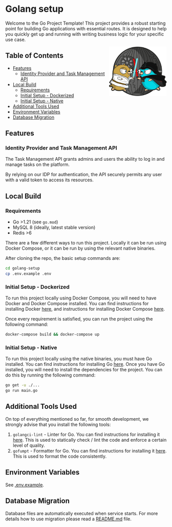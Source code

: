 # Golang setup

Welcome to the Go Project Template! This project provides a robust starting point for building Go applications with essential  routes. It is designed to help you quickly get up and running with writing business logic for your specific use case.

<img align="right" width="180px" src="https://raw.githubusercontent.com/kaynetik/dotfiles/master/svg-resources/ashleymcnamara%40GOPHER_STAR_WARS.png">

## Table of Contents

<!-- TOC -->
* [Features](#features)
  * [Identity Provider and Task Management API](#identity-provider-and-task-management-api)
* [Local Build](#local-build)
  * [Requirements](#requirements)
  * [Initial Setup - Dockerized](#initial-setup---dockerized)
  * [Initial Setup - Native](#initial-setup---native)
* [Additional Tools Used](#additional-tools-used)
* [Environment Variables](#environment-variables)
* [Database Migration](#database-migration)
<!-- TOC -->

## Features

### Identity Provider and Task Management API
The Task Management API grants admins and users the ability to log in and manage tasks on the platform. 

By relying on our IDP for authentication, the API securely permits any user with a valid token to access its resources.

## Local Build

### Requirements
  - Go >1.21 (see `go.mod`)
  - MySQL 8 (ideally, latest stable version)
  - Redis >6

There are a few different ways to run this project. Locally it can be run using Docker Compose, or it can be run by
using the relevant native binaries.

After cloning the repo, the basic setup commands are:

```bash
cd golang-setup
cp .env.example .env
```

### Initial Setup - Dockerized

To run this project locally using Docker Compose, you will need to have Docker and Docker Compose installed. You can
find instructions for installing Docker [here](https://docs.docker.com/install/), and instructions for installing Docker
Compose [here](https://docs.docker.com/compose/install/).

Once every requirement is satisfied, you can run the project using the following command:

```bash
docker-compose build && docker-compose up
```

### Initial Setup - Native

To run this project locally using the native binaries, you must have Go installed. You can find instructions for
installing Go [here](https://golang.org/doc/install). Once you have Go installed, you will need to install the
dependencies for the project. You can do this by running the following command:

```bash
go get -u ./...
go run main.go
```

## Additional Tools Used

On top of everything mentioned so far, for smooth development, we strongly advise that you install the following tools:

1. `golangci-lint` - Linter for Go. You can find instructions for installing it [here](https://golangci-lint.run). This
   is used to statically check / lint the code and enforce a certain level of quality.
2. `gofumpt` - Formatter for Go. You can find instructions for installing it [here](https://github.com/mvdan/gofumpt).
   This is used to format the code consistently.

## Environment Variables
  See [.env.example](.env.example).

## Database Migration
 Database files are automatically executed when service starts. For more details how to use migration please read a [README.md](/tools/storage/mysql/README.md) file.

